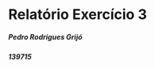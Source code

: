 # Relatório Exercício 3                                                                  

##### Pedro Rodrigues Grijó
##### 139715
<br/> 
